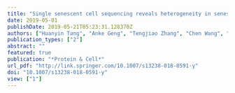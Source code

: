 ```yaml
---
title: "Single senescent cell sequencing reveals heterogeneity in senescent cells induced by telomere erosion."
date: 2019-05-01
publishDate: 2019-05-21T05:23:31.128370Z
authors: ["Huanyin Tang", "Anke Geng", "Tengjiao Zhang", "Chen Wang", "Ying Jiang", "Zhiyong Mao"]
publication_types: ["2"]
abstract: ""
featured: true
publication: "*Protein & Cell*"
url_pdf: "http://link.springer.com/10.1007/s13238-018-0591-y"
doi: "10.1007/s13238-018-0591-y"
view: ["1"]
---
```



